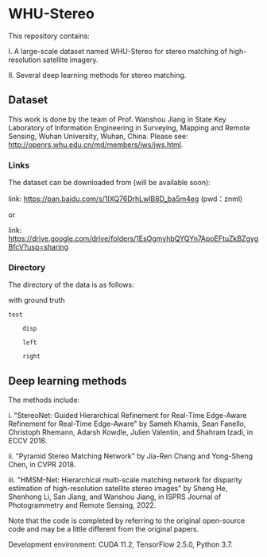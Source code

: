# WHU-Stereo
This repository contains:

I. A large-scale dataset named WHU-Stereo for stereo matching of high-resolution satellite imagery.

II. Several deep learning methods for stereo matching.

## Dataset
This work is done by the team of Prof. Wanshou Jiang in State Key Laboratory of Information Engineering in Surveying, Mapping and Remote Sensing, Wuhan University, Wuhan, China. Please see: http://openrs.whu.edu.cn/md/members/jws/jws.html.

### Links

The dataset can be downloaded from (will be available soon):

link: https://pan.baidu.com/s/1IXQ76DrhLwlB8D_ba5m4eg (pwd：znml)

or

link: https://drive.google.com/drive/folders/1EsOgmyhbQYQYn7ApoEFtuZkBZgygBfcV?usp=sharing

### Directory

The directory of the data is as follows:

  with ground truth
    
    test
    
        disp
        
        left
        
        right

## Deep learning methods
The methods include:

i. "StereoNet: Guided Hierarchical Refinement for Real-Time Edge-Aware Refinement for Real-Time Edge-Aware" by Sameh Khamis, Sean Fanello, Christoph Rhemann, Adarsh Kowdle, Julien Valentin, and Shahram Izadi, in ECCV 2018.

ii. "Pyramid Stereo Matching Network" by Jia-Ren Chang and Yong-Sheng Chen, in CVPR 2018.

iii. "HMSM-Net: Hierarchical multi-scale matching network for disparity estimation of high-resolution satellite stereo images" by Sheng He, Shenhong Li, San Jiang, and Wanshou Jiang, in ISPRS Journal of Photogrammetry and Remote Sensing, 2022.

Note that the code is completed by referring to the original open-source code and may be a little different from the original papers.

Development environment: CUDA 11.2, TensorFlow 2.5.0, Python 3.7.
